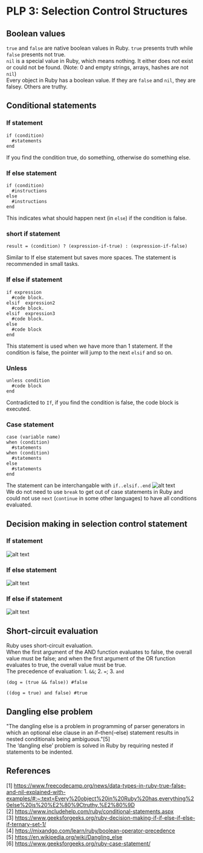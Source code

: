 # PLP 3: Selection Control Structures
## Boolean values
``true`` and ``false`` are native boolean values in Ruby. ``true`` presents truth while ``false`` presents not true.\
``nil`` is a special value in Ruby, which means nothing. It either does not exist or could not be found. (Note: 0 and empty strings, arrays, hashes are not ``nil``)\
Every object in Ruby has a boolean value. If they are ``false`` and ``nil``, they are falsey. Others are truthy.

## Conditional statements
### If statement
```
if (condition)
  #statements
end 
```
If you find the condition true, do something, otherwise do something else.

### If else statement
```
if (condition)
  #instructions
else
  #instructions
end
```
This indicates what should happen next (in ``else``) if the condition is false.

### short if statement
```
result = (condition) ? (expression-if-true) : (expression-if-false)
```
Similar to If else statement but saves more spaces. The statement is recommended in small tasks.

### If else if statement
```
if expression
  #code block.
elsif  expression2
  #code block.   
elsif  expression3
  #code block.   
else
  #code block
end 
```
This statement is used when we have more than 1 statement. If the condition is false, the pointer will jump to the next ``elsif`` and so on.

### Unless
```
unless condition
  #code block
end
```
Contradicted to ``If``, if you find the condition is false, the code block is executed.

### Case statement
```
case (variable name)
when (condition)
  #statements
when (condition)
  #statements
else
  #statements
end
```
The statement can be interchangable with ``if..elsif..end``
![alt text](https://media.geeksforgeeks.org/wp-content/uploads/ruby-case.jpg) \
We do not need to use ``break`` to get out of case statements in Ruby and could not use ``next`` (``continue`` in some other languages) to have all conditions evaluated.
## Decision making in selection control statement 
### If statement
![alt text](https://media.geeksforgeeks.org/wp-content/uploads/rubyif-statement.png) 
### If else statement
![alt text](https://media.geeksforgeeks.org/wp-content/uploads/if-else-statementruby.jpg) 
### If else if statement
![alt text](https://media.geeksforgeeks.org/wp-content/uploads/if-else-if-statementruby.jpg) 

## Short-circuit evaluation
Ruby uses short-circuit evaluation. \
When the first argument of the AND function evaluates to false, the overall value must be false; and when the first argument of the OR function evaluates to true, the overall value must be true. \
The precedence of evaluation: 1. ``&&``; 2. ``=``; 3. ``and`` 
```
(dog = (true && false)) #false
```
```
((dog = true) and false) #true
```

## Dangling else problem
"The dangling else is a problem in programming of parser generators in which an optional else clause in an if–then(–else) statement results in nested conditionals being ambiguous."[5] \
The ‘dangling else’ problem is solved in Ruby by requiring nested if statements to be indented. 

## References
[1] https://www.freecodecamp.org/news/data-types-in-ruby-true-false-and-nil-explained-with-examples/#:~:text=Every%20object%20in%20Ruby%20has,everything%20else%20is%20%E2%80%9Ctruthy.%E2%80%9D \
[2] https://www.includehelp.com/ruby/conditional-statements.aspx \
[3] https://www.geeksforgeeks.org/ruby-decision-making-if-if-else-if-else-if-ternary-set-1/ \
[4] https://mixandgo.com/learn/ruby/boolean-operator-precedence \
[5] https://en.wikipedia.org/wiki/Dangling_else \
[6] https://www.geeksforgeeks.org/ruby-case-statement/

